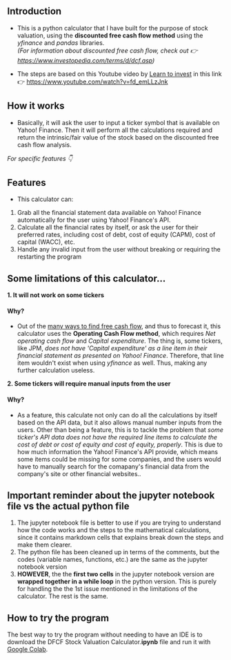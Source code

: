## Introduction
- This is a python calculator that I have built for the purpose of stock valuation, using the __discounted free cash flow method__ using the *yfinance* and *pandas* libraries.  
 *(For information about discounted free cash flow, check out :point_right: https://www.investopedia.com/terms/d/dcf.asp)*
 
 - The steps are based on this Youtube video by [Learn to invest](https://www.youtube.com/channel/UCSglJMvX-zSgv3PEJIE_inw) in this link :point_right: https://www.youtube.com/watch?v=fd_emLLzJnk
 
 ## How it works
 - Basically, it will ask the user to input a ticker symbol that is available on Yahoo! Finance. Then it will perform all the calculations required and return the intrinsic/fair value
 of the stock based on the discounted free cash flow analysis.  
 
 *For specific features :point_down:*
 
 ## Features
 - This calculator can:  
 1. Grab all the financial statement data available on Yahoo! Finance automatically for the user using Yahoo! Finance's API.
 2. Calculate all the financial rates by itself, or ask the user for their preferred rates, including cost of debt, cost of equity (CAPM), cost of capital (WACC), etc.
 3. Handle any invalid input from the user without breaking or requiring the restarting the program 
 
 ## Some limitations of this calculator...
 __1. It will not work on some tickers__
 #### Why?
 - Out of the [many ways to find free cash flow](https://www.investopedia.com/ask/answers/033015/what-formula-calculating-free-cash-flow.asp), and thus to forecast it, this calculator 
 uses the __Operating Cash Flow method__, which requires *Net operating cash flow* and *Capital expenditure*. 
 The thing is, some tickers, like JPM, *does not have 'Capital expenditure' as a line item in their financial statement as presented on Yahoo! Finance*. Therefore, that line item 
 wouldn't exist when using *yfinance* as well. Thus, making any further calculation useless. 
 
 __2. Some tickers will require manual inputs from the user__
  #### Why?
  - As a feature, this calculate not only can do all the calculations by itself based on the API data, but it also allows manual number inputs from the users. Other than being a feature, 
  this is to tackle the problem that *some ticker's API data does not have the required line items to calculate the cost of debt or cost of equity and cost of equity, properly*. 
  This is due to how much information the Yahoo! Finance's API provide, which means some items could be missing for some companies, and the users would have to manually search for 
  the comapany's financial data from the company's site or other financial websites.. 
  
  ## Important reminder about the jupyter notebook file vs the actual python file
  1. The jupyter notebook file is better to use if you are trying to understand how the code works and the steps to the mathematical calculations, since it contains markdown cells
  that explains break down the steps and make them clearer. 
  2. The python file has been cleaned up in terms of the comments, but the codes (variable names, functions, etc.) are the same as the jupyter notebook version
  3. __HOWEVER__, the the __first two cells__ in the jupyter notebook version are __wrapped together in a while loop__ in the python version. This is purely for handling the the 1st issue mentioned
  in the limitations of the calculator. The rest is the same. 
  
  ## How to try the program
  The best way to try the program without needing to have an IDE is to download the DFCF Stock Valuation Calculator.**ipynb** file and run it with [Google Colab](https://research.google.com/colaboratory/).
